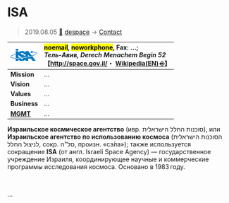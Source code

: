 # ISA
> 2019.08.05 [🚀](../../index/index.md) [despace](../index.md) → [Contact](../contact.md)

|[![](../f/contact/i/isa_logo1_thumb.png)](../f/contact/i/isa_logo1.png)|<mark>noemail</mark>, <mark>noworkphone</mark>, Fax: …;<br> *Тель‑Авив, Derech Menachem Begin 52*<br> 【<http://space.gov.il/>・ [Wikipedia(EN) ⎆](https://en.wikipedia.org/wiki/Israel_Space_Agency)】|
|:--|:--|
|**Mission**|…|
|**Vision**|…|
|**Values**|…|
|**Business**|…|
|**[MGMT](../mgmt.md)**|…|

**Израильское космическое агентство** (ивр. ‏סוכנות החלל הישראלית‏‎), или **Израильское агентство по использованию космоса** (‏הסוכנות הישראלית לניצול החלל‎‏‎, сокр. ‏סל"ה‎‏‎, произн. «сэ́ла»); также используется сокращение **ISA** (от англ. Israeli Space Agency) — государственное учреждение Израиля, координирующее научные и коммерческие программы исследования космоса. Основано в 1983 году.


<p style="page-break-after:always"> </p>

…

